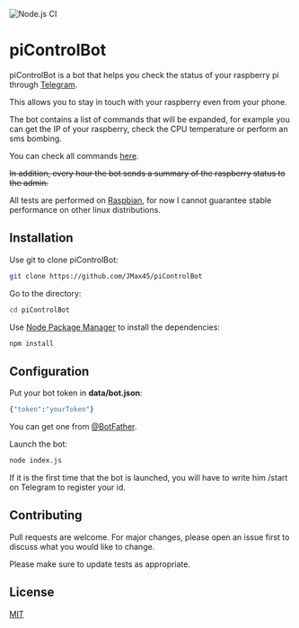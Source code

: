 ![Node.js CI](https://github.com/JMax45/piControlBot/workflows/Node.js%20CI/badge.svg)

# piControlBot

piControlBot is a bot that helps you check the status of your raspberry pi through [Telegram](https://telegram.org/).

This allows you to stay in touch with your raspberry even from your phone.

The bot contains a list of commands that will be expanded, for example you can get the IP of your raspberry, check the CPU temperature or perform an sms bombing.

You can check all commands [here](https://github.com/JMax45/piControlBot/blob/master/docs/commands.md).

~~In addition, every hour the bot sends a summary of the raspberry status to the admin.~~

All tests are performed on [Raspbian](https://www.raspberrypi.org/downloads/raspbian/), for now I cannot guarantee stable performance on other linux distributions.

## Installation

Use git to clone piControlBot:

```bash
git clone https://github.com/JMax45/piControlBot
```
Go to the directory:
```bash
cd piControlBot
```
Use [Node Package Manager](https://www.npmjs.com/) to install the dependencies:
```bash
npm install
```
## Configuration
Put your bot token in __data/bot.json__:
```bash
{"token":"yourToken"}
```
You can get one from [@BotFather](https://telegram.me/BotFather).

Launch the bot:
```bash
node index.js
```

If it is the first time that the bot is launched, you will have to write him /start on Telegram to register your id.

## Contributing
Pull requests are welcome. For major changes, please open an issue first to discuss what you would like to change.

Please make sure to update tests as appropriate.

## License
[MIT](https://choosealicense.com/licenses/mit/)
